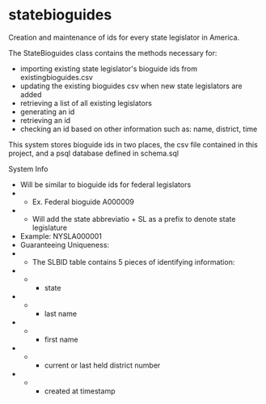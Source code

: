 # statebioguides
Creation and maintenance of ids for every state legislator in America.

The StateBioguides class contains the methods necessary for:

- importing existing state legislator's bioguide ids from existingbioguides.csv
- updating the existing bioguides csv when new state legislators are added
- retrieving a list of all existing legislators
- generating an id
- retrieving an id
- checking an id based on other information such as: name, district, time


This system stores bioguide ids in two places, the csv file contained in this project, and a psql database defined in schema.sql




System Info

- Will be similar to bioguide ids for federal legislators
- - Ex. Federal bioguide A000009	
- - Will add the state abbreviatio + SL as a prefix to denote state legislature
- Example: NYSLA000001
- Guaranteeing Uniqueness:
- - The SLBID table contains 5 pieces of identifying information:
- - - state
- - - last name
- - - first name
- - - current or last held district number
- - - created at timestamp


